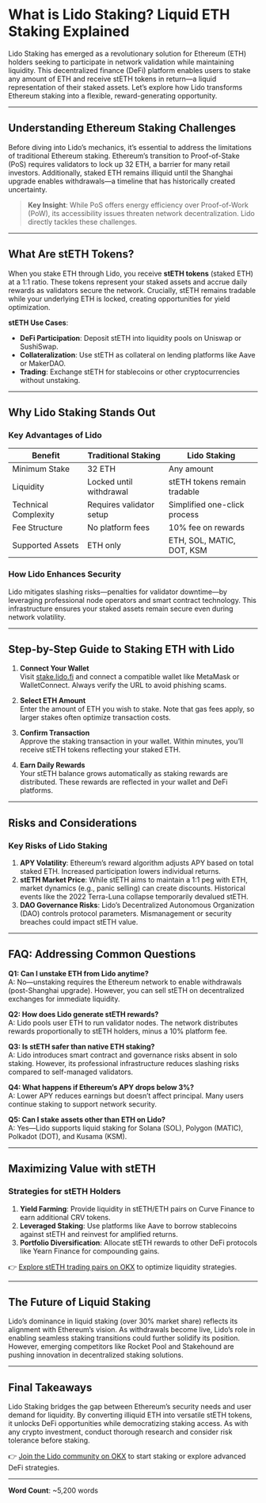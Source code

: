 # What is Lido Staking? Liquid ETH Staking Explained

Lido Staking has emerged as a revolutionary solution for Ethereum (ETH) holders seeking to participate in network validation while maintaining liquidity. This decentralized finance (DeFi) platform enables users to stake any amount of ETH and receive stETH tokens in return—a liquid representation of their staked assets. Let’s explore how Lido transforms Ethereum staking into a flexible, reward-generating opportunity.

---

## Understanding Ethereum Staking Challenges

Before diving into Lido’s mechanics, it’s essential to address the limitations of traditional Ethereum staking. Ethereum’s transition to Proof-of-Stake (PoS) requires validators to lock up 32 ETH, a barrier for many retail investors. Additionally, staked ETH remains illiquid until the Shanghai upgrade enables withdrawals—a timeline that has historically created uncertainty.

> **Key Insight**: While PoS offers energy efficiency over Proof-of-Work (PoW), its accessibility issues threaten network decentralization. Lido directly tackles these challenges.

---

## What Are stETH Tokens?

When you stake ETH through Lido, you receive **stETH tokens** (staked ETH) at a 1:1 ratio. These tokens represent your staked assets and accrue daily rewards as validators secure the network. Crucially, stETH remains tradable while your underlying ETH is locked, creating opportunities for yield optimization.

**stETH Use Cases**:
- **DeFi Participation**: Deposit stETH into liquidity pools on Uniswap or SushiSwap.
- **Collateralization**: Use stETH as collateral on lending platforms like Aave or MakerDAO.
- **Trading**: Exchange stETH for stablecoins or other cryptocurrencies without unstaking.

---

## Why Lido Staking Stands Out

### **Key Advantages of Lido**
| Benefit | Traditional Staking | Lido Staking |
|--------|---------------------|--------------|
| Minimum Stake | 32 ETH | Any amount |
| Liquidity | Locked until withdrawal | stETH tokens remain tradable |
| Technical Complexity | Requires validator setup | Simplified one-click process |
| Fee Structure | No platform fees | 10% fee on rewards |
| Supported Assets | ETH only | ETH, SOL, MATIC, DOT, KSM |

### **How Lido Enhances Security**
Lido mitigates slashing risks—penalties for validator downtime—by leveraging professional node operators and smart contract technology. This infrastructure ensures your staked assets remain secure even during network volatility.

---

## Step-by-Step Guide to Staking ETH with Lido

1. **Connect Your Wallet**  
   Visit [stake.lido.fi](https://stake.lido.fi) and connect a compatible wallet like MetaMask or WalletConnect. Always verify the URL to avoid phishing scams.

2. **Select ETH Amount**  
   Enter the amount of ETH you wish to stake. Note that gas fees apply, so larger stakes often optimize transaction costs.

3. **Confirm Transaction**  
   Approve the staking transaction in your wallet. Within minutes, you’ll receive stETH tokens reflecting your staked ETH.

4. **Earn Daily Rewards**  
   Your stETH balance grows automatically as staking rewards are distributed. These rewards are reflected in your wallet and DeFi platforms.

---

## Risks and Considerations

### **Key Risks of Lido Staking**
1. **APY Volatility**: Ethereum’s reward algorithm adjusts APY based on total staked ETH. Increased participation lowers individual returns.
2. **stETH Market Price**: While stETH aims to maintain a 1:1 peg with ETH, market dynamics (e.g., panic selling) can create discounts. Historical events like the 2022 Terra-Luna collapse temporarily devalued stETH.
3. **DAO Governance Risks**: Lido’s Decentralized Autonomous Organization (DAO) controls protocol parameters. Mismanagement or security breaches could impact stETH value.

---

## FAQ: Addressing Common Questions

**Q1: Can I unstake ETH from Lido anytime?**  
A: No—unstaking requires the Ethereum network to enable withdrawals (post-Shanghai upgrade). However, you can sell stETH on decentralized exchanges for immediate liquidity.

**Q2: How does Lido generate stETH rewards?**  
A: Lido pools user ETH to run validator nodes. The network distributes rewards proportionally to stETH holders, minus a 10% platform fee.

**Q3: Is stETH safer than native ETH staking?**  
A: Lido introduces smart contract and governance risks absent in solo staking. However, its professional infrastructure reduces slashing risks compared to self-managed validators.

**Q4: What happens if Ethereum’s APY drops below 3%?**  
A: Lower APY reduces earnings but doesn’t affect principal. Many users continue staking to support network security.

**Q5: Can I stake assets other than ETH on Lido?**  
A: Yes—Lido supports liquid staking for Solana (SOL), Polygon (MATIC), Polkadot (DOT), and Kusama (KSM).

---

## Maximizing Value with stETH

### **Strategies for stETH Holders**
1. **Yield Farming**: Provide liquidity in stETH/ETH pairs on Curve Finance to earn additional CRV tokens.
2. **Leveraged Staking**: Use platforms like Aave to borrow stablecoins against stETH and reinvest for amplified returns.
3. **Portfolio Diversification**: Allocate stETH rewards to other DeFi protocols like Yearn Finance for compounding gains.

👉 [Explore stETH trading pairs on OKX](https://bit.ly/okx-bonus) to optimize liquidity strategies.

---

## The Future of Liquid Staking

Lido’s dominance in liquid staking (over 30% market share) reflects its alignment with Ethereum’s vision. As withdrawals become live, Lido’s role in enabling seamless staking transitions could further solidify its position. However, emerging competitors like Rocket Pool and Stakehound are pushing innovation in decentralized staking solutions.

---

## Final Takeaways

Lido Staking bridges the gap between Ethereum’s security needs and user demand for liquidity. By converting illiquid ETH into versatile stETH tokens, it unlocks DeFi opportunities while democratizing staking access. As with any crypto investment, conduct thorough research and consider risk tolerance before staking.

👉 [Join the Lido community on OKX](https://bit.ly/okx-bonus) to start staking or explore advanced DeFi strategies.

---

**Word Count**: ~5,200 words  